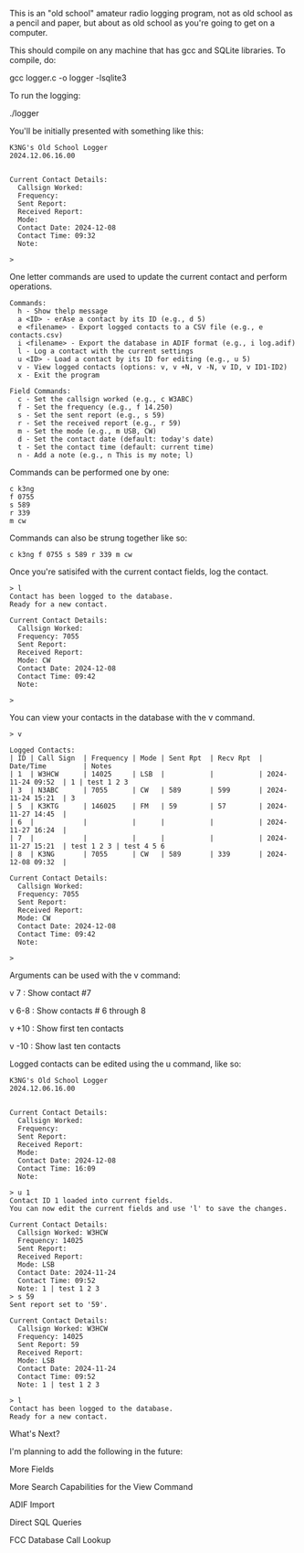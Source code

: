 This is an "old school" amateur radio logging program, not as old school as a pencil and paper, but about as old school as you're going to get on a computer.

This should compile on any machine that has gcc and SQLite libraries.  To compile, do:

gcc logger.c -o logger -lsqlite3

To run the logging:

./logger

You'll be initially presented with something like this:


```plaintext
K3NG's Old School Logger
2024.12.06.16.00


Current Contact Details:
  Callsign Worked: 
  Frequency: 
  Sent Report: 
  Received Report: 
  Mode: 
  Contact Date: 2024-12-08
  Contact Time: 09:32
  Note: 

>
```

One letter commands are used to update the current contact and perform operations.

```plaintext
Commands:
  h - Show thelp message
  a <ID> - erAse a contact by its ID (e.g., d 5)
  e <filename> - Export logged contacts to a CSV file (e.g., e contacts.csv)
  i <filename> - Export the database in ADIF format (e.g., i log.adif)
  l - Log a contact with the current settings
  u <ID> - Load a contact by its ID for editing (e.g., u 5)
  v - View logged contacts (options: v, v +N, v -N, v ID, v ID1-ID2)
  x - Exit the program

Field Commands:
  c - Set the callsign worked (e.g., c W3ABC)
  f - Set the frequency (e.g., f 14.250)
  s - Set the sent report (e.g., s 59)
  r - Set the received report (e.g., r 59)
  m - Set the mode (e.g., m USB, CW)
  d - Set the contact date (default: today's date)
  t - Set the contact time (default: current time)
  n - Add a note (e.g., n This is my note; l)
```

Commands can be performed one by one:

```plaintext
c k3ng
f 0755
s 589
r 339
m cw
```

Commands can also be strung together like so:

```plaintext
c k3ng f 0755 s 589 r 339 m cw
```
Once you're satisifed with the current contact fields, log the contact.

```plaintext
> l
Contact has been logged to the database.
Ready for a new contact.

Current Contact Details:
  Callsign Worked: 
  Frequency: 7055
  Sent Report: 
  Received Report: 
  Mode: CW
  Contact Date: 2024-12-08
  Contact Time: 09:42
  Note: 

>
```

You can view your contacts in the database with the v command.

```plaintext
> v

Logged Contacts:
| ID | Call Sign  | Frequency | Mode | Sent Rpt  | Recv Rpt  | Date/Time         | Notes 
| 1  | W3HCW      | 14025     | LSB  |           |           | 2024-11-24 09:52  | 1 | test 1 2 3 
| 3  | N3ABC      | 7055      | CW   | 589       | 599       | 2024-11-24 15:21  | 3            
| 5  | K3KTG      | 146025    | FM   | 59        | 57        | 2024-11-27 14:45  |              
| 6  |            |           |      |           |           | 2024-11-27 16:24  |              
| 7  |            |           |      |           |           | 2024-11-27 15:21  | test 1 2 3 | test 4 5 6 
| 8  | K3NG       | 7055      | CW   | 589       | 339       | 2024-12-08 09:32  |              

Current Contact Details:
  Callsign Worked: 
  Frequency: 7055
  Sent Report: 
  Received Report: 
  Mode: CW
  Contact Date: 2024-12-08
  Contact Time: 09:42
  Note: 

> 
```

Arguments can be used with the v command:

v 7 : Show contact #7

v 6-8 : Show contacts # 6 through 8

v +10 : Show first ten contacts

v -10 : Show last ten contacts


Logged contacts can be edited using the u command, like so:

```plaintext
K3NG's Old School Logger
2024.12.06.16.00


Current Contact Details:
  Callsign Worked: 
  Frequency: 
  Sent Report: 
  Received Report: 
  Mode: 
  Contact Date: 2024-12-08
  Contact Time: 16:09
  Note: 

> u 1
Contact ID 1 loaded into current fields.
You can now edit the current fields and use 'l' to save the changes.

Current Contact Details:
  Callsign Worked: W3HCW
  Frequency: 14025
  Sent Report: 
  Received Report: 
  Mode: LSB
  Contact Date: 2024-11-24
  Contact Time: 09:52
  Note: 1 | test 1 2 3
> s 59
Sent report set to '59'.

Current Contact Details:
  Callsign Worked: W3HCW
  Frequency: 14025
  Sent Report: 59
  Received Report: 
  Mode: LSB
  Contact Date: 2024-11-24
  Contact Time: 09:52
  Note: 1 | test 1 2 3

> l
Contact has been logged to the database.
Ready for a new contact.
```

What's Next?

I'm planning to add the following in the future:

More Fields

More Search Capabilities for the View Command

ADIF Import

Direct SQL Queries

FCC Database Call Lookup



